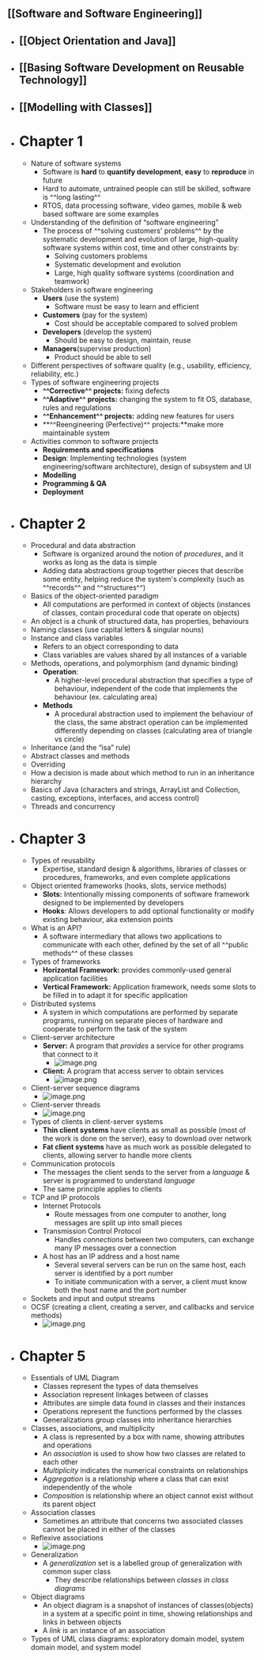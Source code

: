 ## [[Software and Software Engineering]]
- ## [[Object Orientation and Java]]
- ## [[Basing Software Development on Reusable Technology]]
- ## [[Modelling with Classes]]
- # Chapter 1
	- ­Nature of software systems
		- Software is **hard** to **quantify development**, **easy** to **reproduce** in future
		- Hard to automate, untrained people can still be skilled, software is ^^long lasting^^
		- RTOS, data processing software, video games, mobile & web based software are some examples
	- ­Understanding of the definition of “software engineering”
		- The process of ^^solving customers' problems^^ by the systematic development and evolution of large, high-quality software systems within cost, time and other constraints by:
			- Solving customers problems
			- Systematic development and evolution
			- Large, high quality software systems (coordination and teamwork)
	- ­Stakeholders in software engineering
		- **Users** (use the system)
			- Software must be easy to learn and efficient
		- **Customers** (pay for the system)
			- Cost should be acceptable compared to solved problem
		- **Developers** (develop the system)
			- Should be easy to design, maintain, reuse
		- **Managers**(supervise production)
			- Product should be able to sell
	- ­Different perspectives of software quality (e.g., usability, efficiency, reliability, etc.)
	- ­Types of software engineering projects
		- **^^Corrective^^ projects:** fixing defects
		- **^^Adaptive^^ projects:** changing the system to fit OS, database, rules and regulations
		- **^^Enhancement^^ projects:** adding new features for users
		- **^^Reengineering (Perfective)^^ projects:**make more maintainable system
	- ­Activities common to software projects
		- **Requirements and specifications**
		- **Design**: Implementing technologies (system engineering/software architecture), design of subsystem and UI
		- **Modelling**
		- **Programming & QA**
		- **Deployment**
- # Chapter 2
	- ­Procedural and data abstraction
		- Software is organized around the notion of *procedures*, and it works as long as the data is simple
		- Adding data abstractions group together pieces that describe some entity, helping reduce the system's complexity (such as ^^records^^ and ^^structures^^)
	- ­Basics of the object-oriented paradigm
		- All computations are performed in context of objects (instances of classes, contain procedural code that operate on objects)
	- ­An object is a chunk of structured data, has properties, behaviours
	- ­Naming classes (use capital letters & singular nouns)
	- ­Instance and class variables
		- Refers to an object corresponding to data
		- Class variables are values shared by all instances of a variable
	- ­Methods, operations, and polymorphism (and dynamic binding)
		- **Operation**:
			- A higher-level procedural abstraction that specifies a type of behaviour, independent of the code that implements the behaviour (ex. calculating area)
		- **Methods**
			- A procedural abstraction used to implement the behaviour of the class, the same abstract operation can be implemented differently depending on classes (calculating area of triangle vs circle)
	- ­Inheritance (and the “isa” rule)
	- ­Abstract classes and methods
	- ­Overriding
	- ­How a decision is made about which method to run in an inheritance hierarchy
	- ­Basics of Java (characters and strings, ArrayList and Collection, casting, exceptions, interfaces, and access control)
	- ­Threads and concurrency
- # Chapter 3
	- ­Types of reusability
		- Expertise, standard design & algorithms, libraries of classes or procedures, frameworks, and even complete applications
	- ­Object oriented frameworks (hooks, slots, service methods)
		- **Slots:** Intentionally missing components of software framework designed to be implemented by developers
		- **Hooks**: Allows developers to add optional functionality or modify existing behaviour, aka extension points
	- ­What is an API?
		- A software intermediary that allows two applications to communicate with each other, defined by the set of all ^^public methods^^ of these classes
	- ­Types of frameworks
		- **Horizontal Framework:** provides commonly-used general application facilities
		- **Vertical Framework:** Application framework, needs some slots to be filled in to adapt it for specific application
	- ­Distributed systems
		- A system in which computations are performed by separate programs, running on separate pieces of hardware and cooperate to perform the task of the system
	- ­Client-server architecture
		- **Server:** A program that *provides* a service for other programs that connect to it
			- ![image.png](../assets/image_1728677209156_0.png)
		- **Client:** A program that access server to obtain services
			- ![image.png](../assets/image_1728677215109_0.png)
	- ­Client-server sequence diagrams
		- ![image.png](../assets/image_1728675934675_0.png)
	- ­Client-server threads
		- ![image.png](../assets/image_1728677007386_0.png)
	- ­Types of clients in client-server systems
		- **Thin client systems** have clients as small as possible (most of the work is done on the server), easy to download over network
		- **Fat client systems** have as much work as possible delegated to clients, allowing server to handle more clients
	- ­Communication protocols
		- The messages the client sends to the server from a *language* & server is programmed to understand *language*
		- The same principle applies to clients
	- ­TCP and IP protocols
		- Internet Protocols
			- Route messages from one computer to another, long messages are split up into small pieces
		- Transmission Control Protocol
			- Handles *connections* between two computers, can exchange many IP messages over a connection
		- A host has an IP address and a host name
			- Several several servers can be run on the same host, each server is identified by a port number
			- To initiate communication with a server, a client must know both the host name and the port number
	- ­Sockets and input and output streams
	- OCSF (creating a client, creating a server, and callbacks and service methods)
		- ![image.png](../assets/image_1728682308207_0.png)
- # Chapter 5
	- Essentials of UML Diagram
		- Classes represent the types of data themselves
		- Association represent linkages between of classes
		- Attributes are simple data found in classes and their instances
		- Operations represent the functions performed by the classes
		- Generalizations group classes into inheritance hierarchies
	- ­Classes, associations, and multiplicity
		- A class is represented by a box with name, showing attributes and operations
		- An *association* is used to show how two classes are related to each other
		- *Multiplicity* indicates the numerical constraints on relationships
		- *Aggregation* is a relationship where a class that can exist independently of the whole
		- *Composition* is relationship where an object cannot exist without its parent object
	- ­Association classes
		- Sometimes an attribute that concerns two associated classes cannot be placed in either of the classes
	- ­Reflexive associations
		- ![image.png](../assets/image_1728682022678_0.png)
	- ­Generalization
		- A *generalization* set is a labelled group of generalization with common super class
			- They describe relationships between *classes in class diagrams*
	- ­Object diagrams
		- An object diagram is a snapshot of instances of classes(objects) in a system at a specific point in time, showing relationships and links in between objects
		- A *link* is an instance of an association
	- ­Types of UML class diagrams: exploratory domain model, system domain model, and system model